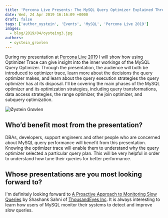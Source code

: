```yaml
---
title: 'Percona Live Presents: The MySQL Query Optimizer Explained Through Optimizer Trace'
date: Wed, 24 Apr 2019 16:16:09 +0000
draft: false
tags: ['author_oystein', 'Events', 'MySQL', 'Percona Live 2019']
images:
  - blog/2019/04/oysteing3.jpg
authors:
  - oystein_grovlen
---
```


During my presentation at [Percona Live 2019](https://www.percona.com/live/19/sessions/the-mysql-query-optimizer-explained-through-optimizer-trace) I will show how using Optimizer Trace can give insight into the inner workings of the MySQL Query Optimizer. Through the presentation, the audience will both be introduced to optimizer trace, learn more about the decisions the query optimizer makes, and learn about the query execution strategies the query optimizer has at its disposal. I'll be covering the main phases of the MySQL optimizer and its optimization strategies, including query transformations, data access strategies, the range optimizer, the join optimizer, and subquery optimization.

![Øystein Grøvlen](blog/2019/04/oysteing3.jpg)

Who’d benefit most from the presentation?
-----------------------------------------

DBAs, developers, support engineers and other people who are concerned about MySQL query performance will benefit from this presentation. Knowing the optimizer trace will enable them to understand why the query optimizer selected a particular query plan. This will be very helpful in order to understand how tune their queries for better performance.

Whose presentations are you most looking forward to?
----------------------------------------------------

I'm definitely looking forward to [A Proactive Approach to Monitoring Slow Queries](https://www.percona.com/live/19/sessions/a-proactive-approach-to-monitoring-slow-queries) by Shashank Sahni of [ThousandEyes Inc](https://www.thousandeyes.com/). It is always interesting to learn how users of MySQL monitor their systems to detect and improve slow queries.